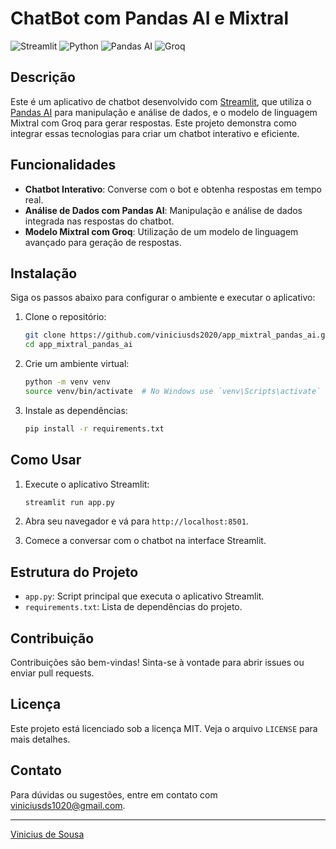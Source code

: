 # ChatBot com Pandas AI e Mixtral

![Streamlit](https://img.shields.io/badge/Streamlit-v0.89.0-brightgreen)
![Python](https://img.shields.io/badge/Python-3.9-blue)
![Pandas AI](https://img.shields.io/badge/Pandas%20AI-0.1.0-lightgrey)
![Groq](https://img.shields.io/badge/Groq-1.0-orange)

## Descrição

Este é um aplicativo de chatbot desenvolvido com [Streamlit](https://streamlit.io/), que utiliza o [Pandas AI](https://pandas.ai/) para manipulação e análise de dados, e o modelo de linguagem Mixtral com Groq para gerar respostas. Este projeto demonstra como integrar essas tecnologias para criar um chatbot interativo e eficiente.

## Funcionalidades

- **Chatbot Interativo**: Converse com o bot e obtenha respostas em tempo real.
- **Análise de Dados com Pandas AI**: Manipulação e análise de dados integrada nas respostas do chatbot.
- **Modelo Mixtral com Groq**: Utilização de um modelo de linguagem avançado para geração de respostas.

## Instalação

Siga os passos abaixo para configurar o ambiente e executar o aplicativo:

1. Clone o repositório:
    ```bash
    git clone https://github.com/viniciusds2020/app_mixtral_pandas_ai.git
    cd app_mixtral_pandas_ai
    ```

2. Crie um ambiente virtual:
    ```bash
    python -m venv venv
    source venv/bin/activate  # No Windows use `venv\Scripts\activate`
    ```

3. Instale as dependências:
    ```bash
    pip install -r requirements.txt
    ```

## Como Usar

1. Execute o aplicativo Streamlit:
    ```bash
    streamlit run app.py
    ```

2. Abra seu navegador e vá para `http://localhost:8501`.

3. Comece a conversar com o chatbot na interface Streamlit.

## Estrutura do Projeto

- `app.py`: Script principal que executa o aplicativo Streamlit.
- `requirements.txt`: Lista de dependências do projeto.


## Contribuição

Contribuições são bem-vindas! Sinta-se à vontade para abrir issues ou enviar pull requests.

## Licença

Este projeto está licenciado sob a licença MIT. Veja o arquivo `LICENSE` para mais detalhes.

## Contato

Para dúvidas ou sugestões, entre em contato com [viniciusds1020@gmail.com](mailto:viniciusds1020@gmail.com).

---

[Vinicius de Sousa](https://github.com/viniciusds2020)
```
